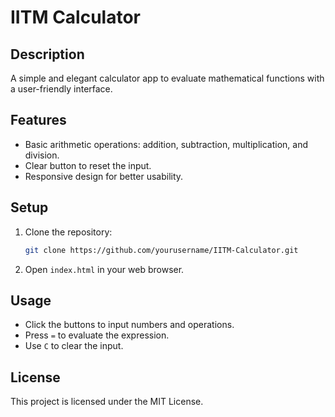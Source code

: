 # IITM Calculator

## Description
A simple and elegant calculator app to evaluate mathematical functions with a user-friendly interface.

## Features
- Basic arithmetic operations: addition, subtraction, multiplication, and division.
- Clear button to reset the input.
- Responsive design for better usability.

## Setup
1. Clone the repository:
   ```bash
   git clone https://github.com/yourusername/IITM-Calculator.git
   ```
2. Open `index.html` in your web browser.

## Usage
- Click the buttons to input numbers and operations.
- Press `=` to evaluate the expression.
- Use `C` to clear the input.

## License
This project is licensed under the MIT License.